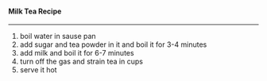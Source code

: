 #### Milk Tea Recipe
---------------------
1. boil water in sause pan
2. add sugar and tea powder in it and boil it for 3-4 minutes
3. add milk and boil it for 6-7 minutes 
4. turn off the gas and strain tea in cups
5. serve it hot 